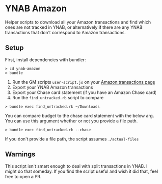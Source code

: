 # YNAB Amazon

Helper scripts to download all your Amazon transactions and find which ones are not tracked in YNAB, or alternatively if there are any YNAB transactions that don't correspond to Amazon transactions.

## Setup

First, install dependencies with bundler:

```
> cd ynab-amazon
> bundle
```

1. Run the GM scripts `user-script.js` on your [Amazon transactions page](https://www.amazon.com/cpe/yourpayments/transactions)
2. Export your YNAB Amazon transactions
3. Export your Chase card statement (if you have an Amazon Chase card)
4. Run the `find_untracked.rb` script to compare

```
> bundle exec find_untracked.rb ~/Downloads
```

You can compare budget to the chase card statement with the below arg. You can use this argument whether or not you provide a file path.

```
> bundle exec find_untracked.rb --chase
```

If you don't provide a file path, the script assumes `./actual-files`

## Warnings

This script isn't smart enough to deal with split transactions in YNAB. I might do that someday. If you find the script useful and wish it did that, feel free to open a PR.
